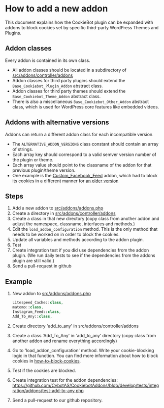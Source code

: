 # How to add a new addon

This document explains how the CookieBot plugin can be expanded with addons to block cookies set by specific third-party WordPress Themes and Plugins.

Addon classes
---
Every addon is contained in its own class.
- All addon classes should be located in a subdirectory of [src/addons/controller/addons](../src/addons/controller/addons)
- Addon classes for third party plugins should extend the `Base_Cookiebot_Plugin_Addon` abstract class.
- Addon classes for third party themes should extend the `Base_Cookiebot_Theme_Addon` abstract class.
- There is also a miscellaneous `Base_Cookiebot_Other_Addon` abstract class, which is used for WordPress core features like embedded videos.

Addons with alternative versions
---
Addons can return a different addon class for each incompatible version.
   - The `ALTERNATIVE_ADDON_VERSIONS` class constant should contain an array of strings.
   - Each array key should correspond to a valid semver version number of the plugin or theme.
   - Each array value should point to the classname of the addon for that previous plugin/theme version.
   - One example is the [Custom_Facebook_Feed](../src/addons/controller/addons/custom_facebook_feed/Custom_Facebook_Feed.php) addon, which had to block its cookies in a different manner for [an older version](../src/addons/controller/addons/custom_facebook_feed/Custom_Facebook_Feed_Version_2_17_1.php)

Steps
---

1. Add a new addon to [src/addons/addons.php](../src/addons/addons.php)
2. Create a directory in [src/addons/controller/addons](../src/addons/controller/addons)
3. Create a class in that new directory (copy class from another addon and adjust the namespace, classname, interfaces and methods.)
4. Edit the `load_addon_configuration` method. This is the only method that needs to be worked on in order to block the cookies.
5. Update all variables and methods according to the addon plugin.
6. Test
7. Create integration test if you did use dependencies from the addon plugin. (We run daily tests to see if the dependencies from the addons plugin are still valid.)
8. Send a pull-request in github

Example
---
1. New addon to [src/addons/addons.php](../src/addons/addons.php)

    ```php
    Litespeed_Cache::class,
	matomo::class,
	Instagram_Feed::class,
    Add_To_Any::class,
    ```

2. Create directory 'add_to_any' in src/addons/controller/addons

3. Create a class 'Add_To_Any' in 'add_to_any' directory (copy class from another addon and rename everything accordingly)

5. Go to 'load_addon_configuration' method. Write your cookie-blocking logic in that function. You can find more information about how to block cookies in [how-to-block-cookies](how-to-block-cookies.md).

6. Test if the cookies are blocked.

7. Create integration test for the addon dependencies: https://github.com/CybotAS/CookiebotAddons/blob/develop/tests/integration/addons/test-add-to-any.php

8. Send a pull-request to our github repository.
